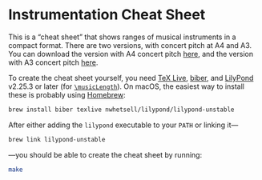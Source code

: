 # Instrumentation Cheat Sheet

This is a “cheat sheet” that shows ranges of musical instruments in a compact format.
There are two versions, with concert pitch at A4 and A3.
You can download the version with A4 concert pitch
[here](https://github.com/nwhetsell/instrumentation-cheat-sheet/releases/download/v12/instrumentation-cheat-sheet-a4-concert.pdf),
and the version with A3 concert pitch
[here](https://github.com/nwhetsell/instrumentation-cheat-sheet/releases/download/v12/instrumentation-cheat-sheet-a3-concert.pdf).

To create the cheat sheet yourself, you need
[TeX Live](https://tug.org/texlive/),
[biber](https://github.com/plk/biber), and
[LilyPond](https://lilypond.org) v2.25.3 or later
(for [`\musicLength`](https://gitlab.com/lilypond/lilypond/-/commit/8c34733e3173649f7e66cbb07ce03225ca33c0e1)).
On macOS, the easiest way to install these is probably using [Homebrew](https://brew.sh):

```sh
brew install biber texlive nwhetsell/lilypond/lilypond-unstable
```

After either adding the `lilypond` executable to your `PATH` or linking it—

```sh
brew link lilypond-unstable
```

—you should be able to create the cheat sheet by running:

```sh
make
```
